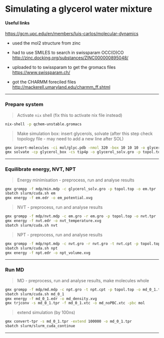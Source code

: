# Simulating a glycerol water mixture

#### Useful links
https://gcm.upc.edu/en/members/luis-carlos/molecular-dynamics

* used the mol2 structure from zinc
* had to use SMILES to search in swissparam OCC(O)CO 
http://zinc.docking.org/substances/ZINC000000895048/

* uploaded to to swissparam to get the gromacs files
https://www.swissparam.ch/

* got the CHARMM foreciled files
http://mackerell.umaryland.edu/charmm_ff.shtml



------------------------
### Prepare system

> Activate `nix` shell (fix this to activate nix file instead)
 ```bash
nix-shell -p qchem-unstable.gromacs 
 ```
 
> Make simulation box: insert glycerols, solvate (after this step check topology file - may need to add a new line after SOL)
 ```bash
gmx insert-molecules -ci mol/glyc.pdb -nmol 320 -box 10 10 10 -o glycerol_box.gro
gmx solvate -cp glycerol_box -cs tip4p -o glycerol_solv.gro -p topol.top -maxsol 9680
 ```


------------------------



### Equilibrate energy, NVT, NPT

> Energy minimisation - preprocess, run and analyse results
 ```bash
gmx grompp -f mdp/min.mdp -c glycerol_solv.gro -p topol.top -o em.tpr 
sbatch slurm/cuda.sh em 
gmx energy -f em.edr -o em_potential.xvg
 ```
 
> NVT - preprocess, run and analyse results
 ```bash
gmx grompp -f mdp/nvt.mdp -c em.gro -r em.gro -p topol.top -o nvt.tpr
gmx energy -f nvt.edr -o nvt_temperature.xvg
sbatch slurm/cuda.sh nvt
 ```

> NPT - preprocess, run and analyse results
```bash
gmx grompp -f mdp/npt.mdp -c nvt.gro -r nvt.gro -t nvt.cpt -p topol.top -o npt.tpr
sbatch slurm/cuda.sh npt
gmx energy -f npt.edr -o npt_volume.xvg
 ```

------------------------

### Run MD

> MD - preprocess, run and analyse results, make molecules whole
```bash
gmx grompp -f mdp/md.mdp -c npt.gro -t npt.cpt -p topol.top -o md_0_1.tpr
sbatch slurm/cuda.sh md_0_1
gmx energy -f md_0_1.edr -o md_density.xvg
gmx trjconv -s md_0_1.tpr -f md_0_1.xtc -o md_noPBC.xtc -pbc mol 
 ```
 
> extend simulation (by 100ns)
```bash
gmx convert-tpr -s md_0_1.tpr -extend 100000 -o md_0_1.tpr
sbatch slurm/slurm_cuda_continue
 ```
------------------------

